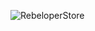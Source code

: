 ![RebeloperStore](https://github.com/rebeloper/RebeloperStoreStarter/blob/master/RebeloperStore.gif?raw=true)
